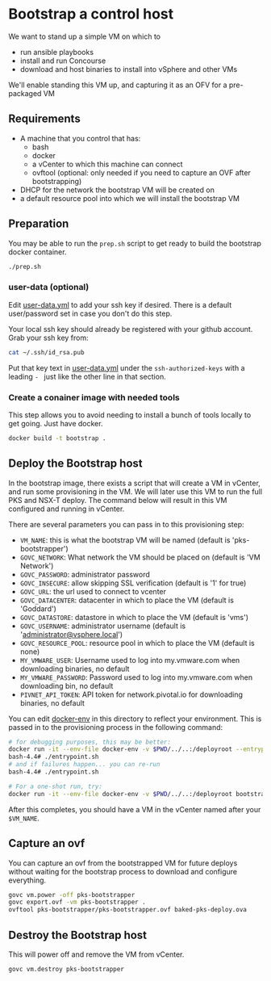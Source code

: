 # Bootstrap a control host

We want to stand up a simple VM on which to

* run ansible playbooks
* install and run Concourse
* download and host binaries to install into vSphere and other VMs

We'll enable standing this VM up, and capturing it as an OFV for a pre-packaged VM

## Requirements

* A machine that you control that has:
  * bash
  * docker
  * a vCenter to which this machine can connect
  * ovftool (optional: only needed if you need to capture an OVF after bootstrapping)
* DHCP for the network the bootstrap VM will be created on
* a default resource pool into which we will install the bootstrap VM

## Preparation

You may be able to run the ```prep.sh``` script to get ready to build the
bootstrap docker container.

``` bash
./prep.sh
```

### user-data (optional)

Edit [user-data.yml](./user-data.yml) to add your ssh key if desired.  There is a default
user/password set in case you don't do this step.

Your local ssh key should already be registered with your github account. Grab your ssh key from:

``` bash
cat ~/.ssh/id_rsa.pub
```

Put that key text in [user-data.yml](./user-data.yml) under the `ssh-authorized-keys` with a leading `- ` just like the other line in that section.

### Create a conainer image with needed tools

This step allows you to avoid needing to install a bunch of tools locally to get going.  Just have docker.

``` bash
docker build -t bootstrap .
```

## Deploy the Bootstrap host

In the bootstrap image, there exists a script that will create a VM in vCenter, and run some provisioning in the VM.
We will later use this VM to run the full PKS and NSX-T deploy.  The command below will result in this VM configured and running in vCenter.

There are several parameters you can pass in to this provisioning step:

* `VM_NAME`: this is what the bootstrap VM will be named (default is 'pks-bootstrapper')
* `GOVC_NETWORK`: What network the VM should be placed on (default is 'VM Network')
* `GOVC_PASSWORD`: administrator password
* `GOVC_INSECURE`: allow skipping SSL verification (default is '1' for true)
* `GOVC_URL`: the url used to connect to vcenter
* `GOVC_DATACENTER`: datacenter in which to place the VM (default is 'Goddard')
* `GOVC_DATASTORE`: datastore in which to place the VM (default is 'vms')
* `GOVC_USERNAME`: administrator username (default is 'administrator@vsphere.local')
* `GOVC_RESOURCE_POOL`: resource pool in which to place the VM (default is none)
* `MY_VMWARE_USER`: Username used to log into my.vmware.com when downloading binaries, no default
* `MY_VMWARE_PASSWORD`: Password used to log into my.vmware.com when downloading bin, no default
* `PIVNET_API_TOKEN`: API token for network.pivotal.io for downloading binaries, no default

You can edit [docker-env](./docker-env) in this directory to reflect your environment.  This is passed in to the provisioning process in the following command:

``` bash
# for debugging purposes, this may be better:
docker run -it --env-file docker-env -v $PWD/../..:/deployroot --entrypoint /bin/bash bootstrap
bash-4.4# ./entrypoint.sh
# and if failures happen... you can re-run
bash-4.4# ./entrypoint.sh

# For a one-shot run, try:
docker run -it --env-file docker-env -v $PWD/../..:/deployroot bootstrap
```

After this completes, you should have a VM in the vCenter named after your `$VM_NAME`.

## Capture an ovf

You can capture an ovf from the bootstrapped VM for future deploys without waiting for the bootstrap process to download and configure everything.

``` bash
govc vm.power -off pks-bootstrapper
govc export.ovf -vm pks-bootstrapper .
ovftool pks-bootstrapper/pks-bootstrapper.ovf baked-pks-deploy.ova
```

## Destroy the Bootstrap host

This will power off and remove the VM from vCenter.

`govc vm.destroy pks-bootstrapper`
